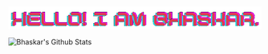 ![banner](assets/images/header_background_image.png)

![Bhaskar's Github Stats](https://github-readme-stats.vercel.app/api?username=vaskrneup&count_private=true&show_icons=true&theme=github_dark)
